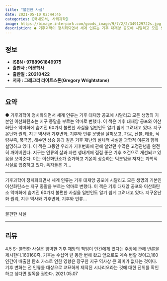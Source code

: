 ```yaml
---
title: "불편한 사실"
date: 2021-05-10 02:44:45
categories: [국내도서, 사회과학]
image: https://bimage.interpark.com/goods_image/9/7/2/2/349129722s.jpg
description: ● 기후과학이 정치화되면서 세계 인류는 기후 대재앙 공포에 시달리고 모든 생명의 기본인 이산화탄소는 지구 종말을 부르는 악마로 변했다. 이 책은 기후 대재앙 공포와 이산화탄소 악마화에 숨겨진 60가지 불편한 사실을 일반인도 알기 쉽게 그려내고 있다. 지구온난화 원리, 지구 역사와 기후
---
```


## **정보**

- **ISBN : 9788961849975**
- **출판사 : 어문학사**
- **출판일 : 20210422**
- **저자 : 그레고리 라이트스톤(Gregory Wrightstone)**

------



## **요약**

●  기후과학이 정치화되면서 세계 인류는 기후 대재앙 공포에 시달리고 모든 생명의 기본인 이산화탄소는 지구 종말을 부르는 악마로 변했다. 이 책은 기후 대재앙 공포와 이산화탄소 악마화에 숨겨진 60가지 불편한 사실을 일반인도 알기 쉽게 그려내고 있다. 지구온난화 원리, 지구 역사와 기후변화, 기후와 인류 문명을 살펴보고, 가뭄, 산불, 태풍, 식량부족, 북극곰, 해수면 상승 등과 같은 기후 재난의 실체적 사실을 과학적 이론과 함께 설명하고 있다. 이 책은 그동안 우리가 기후변화에 관해 알았던 수많은 고정관념을 완전히 깨어버린다. 지구는 인류의 삶과 자연 생태계에 점점 좋은 기후 조건으로 개선되고 있음을 보여준다. 이는 이산화탄소가 증가하고 기온이 상승하는 덕분임을 저자는 과학적 사실로 입증하고 있다. 독자들은 기...

------

기후과학이 정치화되면서 세계 인류는 기후 대재앙 공포에 시달리고 모든 생명의 기본인 이산화탄소는 지구 종말을 부르는 악마로 변했다. 이 책은 기후 대재앙 공포와 이산화탄소 악마화에 숨겨진 60가지 불편한 사실을 일반인도 알기 쉽게 그려내고 있다. 지구온난화 원리, 지구 역사와 기후변화, 기후와 인류... 

------


불편한 사실 

------


## **리뷰** 

4.5 S- 불편한 사실은 임박한 기후 재앙의 책임이 인간에게 있다는 주장에 관해 반론을 제시한다.160160즉, 기후는 수십억 년 동안 변해 왔고 앞으로도 계속 변할 것이고,160인간이 배출한 탄소 가스로 인한 영향은 장구한 지구 역사상 큰 의미가 없다는 것이다. 기후 변화는 전 인류를 대상으로 교묘하게 제작된 시나리오라는 것에 대한 진위를 확인하고 싶다면 일독을 권한다. 2021.05.07 <br/>